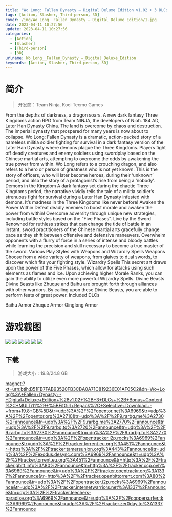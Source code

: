 ```yaml
---
title: "Wo Long: Fallen Dynasty – Digital Deluxe Edition v1.02 + 3 DLCs + Bonus Content"
tags: [Action, Slasher, Third-person, 3D]
cover: /img/Wo_Long__Fallen_Dynasty_–_Digital_Deluxe_Edition/1.jpg
date: 2023-04-11 10:27:56
update: 2023-04-11 10:27:56
categories: 
  - [Action]
  - [Slasher]
  - [Third-person]
  - [3D]
urlname: Wo_Long__Fallen_Dynasty_–_Digital_Deluxe_Edition
keywords: [Action, Slasher, Third-person, 3D]
---
```

# 简介

> 开发商：Team Ninja, Koei Tecmo Games

From the depths of darkness, a dragon soars.
A new dark fantasy Three Kingdoms action RPG from Team NINJA, the developers of Nioh.
184 AD, Later Han Dynasty China. The land is overcome by chaos and destruction. The imperial dynasty that prospered for many years is now about to collapse.
Wo Long: Fallen Dynasty is a dramatic, action-packed story of a nameless militia soldier fighting for survival in a dark fantasy version of the Later Han Dynasty where demons plague the Three Kingdoms. Players fight off deadly creatures and enemy soldiers using swordplay based on the Chinese martial arts, attempting to overcome the odds by awakening the true power from within.
Wo Long refers to a crouching dragon, and also refers to a hero or person of greatness who is not yet known. This is the story of officers, who will later become heroes, during their ‘unknown’ period, and also the story of a protagonist’s rise from being a ‘nobody’.
Demons in the Kingdom
A dark fantasy set during the chaotic Three Kingdoms period, the narrative vividly tells the tale of a militia soldier’s strenuous fight for survival during a Later Han Dynasty infested with demons. It’s madness in the Three Kingdoms like never before!
Awaken the Power Within
Defeat deadly enemies to boost morale and awaken the power from within! Overcome adversity through unique new strategies, including battle styles based on the “Five Phases”.
Live by the Sword
Renowned for ruthless strikes that can change the tide of battle in an instant, sword practitioners of the Chinese martial arts gracefully change pace as they shift between offensive and defensive maneuvers. Overwhelm opponents with a flurry of force in a series of intense and bloody battles while learning the precision and skill necessary to become a true master of the sword.
Various Play Styles with Weapons and Wizardry Spells
Weapons
Choose from a wide variety of weapons, from glaives to dual swords, to discover which fits your fighting style.
Wizardry Spells
This secret art draws upon the power of the Five Phases, which allow for attacks using such elements as flames and ice. Upon achieving higher Morale Ranks, you can gain the ability to utilize even more powerful Wizardry Spells.
Divine Beasts
Divine Beasts like Zhuque and Baihu are brought forth through alliances with other warriors. By calling upon these Divine Beasts, you are able to perform feats of great power.
Included DLCs

Baihu Armor
Zhuque Armor
Qinglong Armor

# 游戏截图

![](/img/Wo_Long__Fallen_Dynasty_–_Digital_Deluxe_Edition/2.jpg)
![](/img/Wo_Long__Fallen_Dynasty_–_Digital_Deluxe_Edition/3.jpg)
![](/img/Wo_Long__Fallen_Dynasty_–_Digital_Deluxe_Edition/4.jpg)
![](/img/Wo_Long__Fallen_Dynasty_–_Digital_Deluxe_Edition/5.jpg)
![](/img/Wo_Long__Fallen_Dynasty_–_Digital_Deluxe_Edition/6.jpg)
![](/img/Wo_Long__Fallen_Dynasty_–_Digital_Deluxe_Edition/7.jpg)


## 下载

> 游戏大小：19.8/24.8 GB

[magnet:?xt=urn:btih:B51FB7FAB93520FB3CBA0A71C819236E01AF05C2&amp;dn=Wo+Long%3A+Fallen+Dynasty+-+Digital+Deluxe+Edition+%28v1.02+%2B+3+DLCs+%2B+Bonus+Content%2C+MULTi11%29+%5BFitGirl+Repack%2C+Selective+Download+-+from+19.8+GB%5D&amp;tr=udp%3A%2F%2Fopentor.net%3A6969&amp;tr=udp%3A%2F%2Fopentor.org%3A2710&amp;tr=udp%3A%2F%2F9.rarbg.me%3A2730%2Fannounce&amp;tr=udp%3A%2F%2F9.rarbg.me%3A2770%2Fannounce&amp;tr=udp%3A%2F%2F9.rarbg.to%3A2720%2Fannounce&amp;tr=udp%3A%2F%2F9.rarbg.to%3A2730%2Fannounce&amp;tr=udp%3A%2F%2F9.rarbg.to%3A2770%2Fannounce&amp;tr=udp%3A%2F%2Fopentracker.i2p.rocks%3A6969%2Fannounce&amp;tr=udp%3A%2F%2Ftracker.torrent.eu.org%3A451%2Fannounce&amp;tr=https%3A%2F%2Ftracker.tamersunion.org%3A443%2Fannounce&amp;tr=udp%3A%2F%2Fexodus.desync.com%3A6969%2Fannounce&amp;tr=udp%3A%2F%2Ftracker.torrent.eu.org%3A451%2Fannounce&amp;tr=http%3A%2F%2Ftracker.gbitt.info%3A80%2Fannounce&amp;tr=http%3A%2F%2Ftracker.ccp.ovh%3A6969%2Fannounce&amp;tr=udp%3A%2F%2Ftracker.opentrackr.org%3A1337%2Fannounce&amp;tr=http%3A%2F%2Ftracker.openbittorrent.com%3A80%2Fannounce&amp;tr=udp%3A%2F%2Fopentracker.i2p.rocks%3A6969%2Fannounce&amp;tr=udp%3A%2F%2Ftracker.internetwarriors.net%3A1337%2Fannounce&amp;tr=udp%3A%2F%2Ftracker.leechers-paradise.org%3A6969%2Fannounce&amp;tr=udp%3A%2F%2Fcoppersurfer.tk%3A6969%2Fannounce&amp;tr=udp%3A%2F%2Ftracker.zer0day.to%3A1337%2Fannounce](magnet:?xt=urn:btih:B51FB7FAB93520FB3CBA0A71C819236E01AF05C2&amp;dn=Wo+Long%3A+Fallen+Dynasty+-+Digital+Deluxe+Edition+%28v1.02+%2B+3+DLCs+%2B+Bonus+Content%2C+MULTi11%29+%5BFitGirl+Repack%2C+Selective+Download+-+from+19.8+GB%5D&amp;tr=udp%3A%2F%2Fopentor.net%3A6969&amp;tr=udp%3A%2F%2Fopentor.org%3A2710&amp;tr=udp%3A%2F%2F9.rarbg.me%3A2730%2Fannounce&amp;tr=udp%3A%2F%2F9.rarbg.me%3A2770%2Fannounce&amp;tr=udp%3A%2F%2F9.rarbg.to%3A2720%2Fannounce&amp;tr=udp%3A%2F%2F9.rarbg.to%3A2730%2Fannounce&amp;tr=udp%3A%2F%2F9.rarbg.to%3A2770%2Fannounce&amp;tr=udp%3A%2F%2Fopentracker.i2p.rocks%3A6969%2Fannounce&amp;tr=udp%3A%2F%2Ftracker.torrent.eu.org%3A451%2Fannounce&amp;tr=https%3A%2F%2Ftracker.tamersunion.org%3A443%2Fannounce&amp;tr=udp%3A%2F%2Fexodus.desync.com%3A6969%2Fannounce&amp;tr=udp%3A%2F%2Ftracker.torrent.eu.org%3A451%2Fannounce&amp;tr=http%3A%2F%2Ftracker.gbitt.info%3A80%2Fannounce&amp;tr=http%3A%2F%2Ftracker.ccp.ovh%3A6969%2Fannounce&amp;tr=udp%3A%2F%2Ftracker.opentrackr.org%3A1337%2Fannounce&amp;tr=http%3A%2F%2Ftracker.openbittorrent.com%3A80%2Fannounce&amp;tr=udp%3A%2F%2Fopentracker.i2p.rocks%3A6969%2Fannounce&amp;tr=udp%3A%2F%2Ftracker.internetwarriors.net%3A1337%2Fannounce&amp;tr=udp%3A%2F%2Ftracker.leechers-paradise.org%3A6969%2Fannounce&amp;tr=udp%3A%2F%2Fcoppersurfer.tk%3A6969%2Fannounce&amp;tr=udp%3A%2F%2Ftracker.zer0day.to%3A1337%2Fannounce)